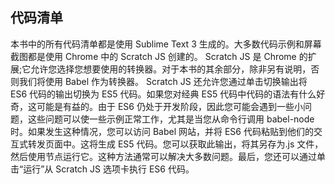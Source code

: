 ## 代码清单

本书中的所有代码清单都是使用 Sublime Text 3 生成的。大多数代码示例和屏幕截图都是使用 Chrome 中的 Scratch JS 创建的。 Scratch JS 是 Chrome 的扩展;它允许您选择您想要使用的转换器。对于本书的其余部分，除非另有说明，否则我们将使用 Babel 作为转换器。 Scratch JS 还允许您通过单击切换输出将 ES6 代码的输出切换为 ES5 代码。如果您对经典 ES5 代码中代码的语法有什么好奇，这可能是有益的。由于 ES6 仍处于开发阶段，因此您可能会遇到一些小问题，这些问题可以使一些示例正常工作，尤其是当您从命令行调用 babel-node 时。如果发生这种情况，您可以访问 Babel 网站，并将 ES6 代码粘贴到他们的交互式转发页面中。这将生成 ES5 代码。您可以获取此输出，将其另存为.js 文件，然后使用节点运行它。这种方法通常可以解决大多数问题。最后，您还可以通过单击“运行”从 Scratch JS 选项卡执行 ES6 代码。